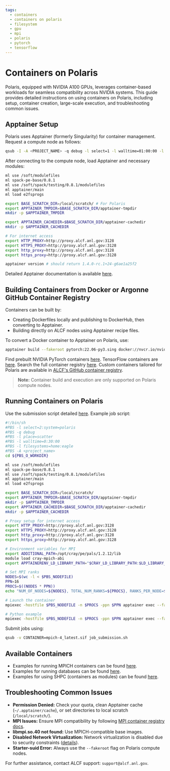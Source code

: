 ```yaml
---
tags:
  - containers
  - containers on polaris
  - filesystem
  - gpu
  - mpi
  - polaris
  - pytorch
  - tensorflow
---
```


# Containers on Polaris

Polaris, equipped with NVIDIA A100 GPUs, leverages container-based workloads for seamless compatibility across NVIDIA systems. This guide provides detailed instructions on using containers on Polaris, including setup, container creation, large-scale execution, and troubleshooting common issues.

## Apptainer Setup

Polaris uses Apptainer (formerly Singularity) for container management. Request a compute node as follows:

```bash
qsub -I -A <PROJECT_NAME> -q debug -l select=1 -l walltime=01:00:00 -l filesystems=home:grand:eagle -l singularity_fakeroot=true # Debug queue for 1 hour
```

After connecting to the compute node, load Apptainer and necessary modules:

```bash
ml use /soft/modulefiles
ml spack-pe-base/0.8.1
ml use /soft/spack/testing/0.8.1/modulefiles
ml apptainer/main
ml load e2fsprogs

export BASE_SCRATCH_DIR=/local/scratch/ # For Polaris
export APPTAINER_TMPDIR=$BASE_SCRATCH_DIR/apptainer-tmpdir
mkdir -p $APPTAINER_TMPDIR

export APPTAINER_CACHEDIR=$BASE_SCRATCH_DIR/apptainer-cachedir
mkdir -p $APPTAINER_CACHEDIR

# For internet access
export HTTP_PROXY=http://proxy.alcf.anl.gov:3128
export HTTPS_PROXY=http://proxy.alcf.anl.gov:3128
export http_proxy=http://proxy.alcf.anl.gov:3128
export https_proxy=http://proxy.alcf.anl.gov:3128

apptainer version # should return 1.4.0-rc.1+24-g6ae1a25f2
```

Detailed Apptainer documentation is available [here](https://apptainer.org/docs/user/latest/).

## Building Containers from Docker or Argonne GitHub Container Registry

Containers can be built by:
- Creating Dockerfiles locally and publishing to DockerHub, then converting to Apptainer.
- Building directly on ALCF nodes using Apptainer recipe files.

To convert a Docker container to Apptainer on Polaris, use:

```bash
apptainer build --fakeroot pytorch:22.06-py3.sing docker://nvcr.io/nvidia/pytorch:22.06-py3
```

Find prebuilt NVIDIA PyTorch containers [here](https://catalog.ngc.nvidia.com/orgs/nvidia/containers/pytorch). TensorFlow containers are [here](https://catalog.ngc.nvidia.com/orgs/nvidia/containers/tensorflow). Search the full container registry [here](https://catalog.ngc.nvidia.com/containers). Custom containers tailored for Polaris are available in [ALCF's GitHub container registry](https://github.com/argonne-lcf/container-registry/tree/main).

> **Note:** Container build and execution are only supported on Polaris compute nodes.

## Running Containers on Polaris

Use the submission script detailed [here](https://github.com/argonne-lcf/container-registry/blob/main/containers/mpi/Polaris/job_submission.sh). Example job script:

```bash
#!/bin/sh
#PBS -l select=2:system=polaris
#PBS -q debug
#PBS -l place=scatter
#PBS -l walltime=0:30:00
#PBS -l filesystems=home:eagle
#PBS -A <project_name>
cd ${PBS_O_WORKDIR}

ml use /soft/modulefiles
ml spack-pe-base/0.8.1
ml use /soft/spack/testing/0.8.1/modulefiles
ml apptainer/main
ml load e2fsprogs

export BASE_SCRATCH_DIR=/local/scratch/
export APPTAINER_TMPDIR=$BASE_SCRATCH_DIR/apptainer-tmpdir
mkdir -p $APPTAINER_TMPDIR
export APPTAINER_CACHEDIR=$BASE_SCRATCH_DIR/apptainer-cachedir
mkdir -p $APPTAINER_CACHEDIR

# Proxy setup for internet access
export HTTP_PROXY=http://proxy.alcf.anl.gov:3128
export HTTPS_PROXY=http://proxy.alcf.anl.gov:3128
export http_proxy=http://proxy.alcf.anl.gov:3128
export https_proxy=http://proxy.alcf.anl.gov:3128

# Environment variables for MPI
export ADDITIONAL_PATH=/opt/cray/pe/pals/1.2.12/lib
module load cray-mpich-abi
export APPTAINERENV_LD_LIBRARY_PATH="$CRAY_LD_LIBRARY_PATH:$LD_LIBRARY_PATH:$ADDITIONAL_PATH"

# Set MPI ranks
NODES=$(wc -l < $PBS_NODEFILE)
PPN=16
PROCS=$((NODES * PPN))
echo "NUM_OF_NODES=${NODES}, TOTAL_NUM_RANKS=${PROCS}, RANKS_PER_NODE=${PPN}"

# Launch the container
mpiexec -hostfile $PBS_NODEFILE -n $PROCS -ppn $PPN apptainer exec --fakeroot -B /opt -B /var/run/palsd/ $CONTAINER /usr/source/mpi_hello_world

# Python example
mpiexec -hostfile $PBS_NODEFILE -n $PROCS -ppn $PPN apptainer exec --fakeroot -B /opt -B /var/run/palsd/ $CONTAINER python3 /usr/source/mpi_hello_world.py
```

Submit jobs using:

```bash
qsub -v CONTAINER=mpich-4_latest.sif job_submission.sh
```
<!-- --8<-- [start:commoncontainerdoc] -->

## Available Containers

- Examples for running MPICH containers can be found [here](https://github.com/argonne-lcf/container-registry/tree/main/containers/mpi/Polaris).
- Examples for running databases can be found [here](https://github.com/argonne-lcf/container-registry/tree/main/containers/databases).
- Examples for using SHPC (containers as modules) can be found [here](https://github.com/argonne-lcf/container-registry/tree/main/containers/shpc).


## Troubleshooting Common Issues

- **Permission Denied:** Check your quota, clean Apptainer cache (`~/.apptainer/cache`), or set directories to local scratch (`/local/scratch/`).
- **MPI Issues:** Ensure MPI compatibility by following [MPI container registry docs](https://github.com/argonne-lcf/container-registry/tree/main).
- **libmpi.so.40 not found:** Use MPICH-compatible base images.
- **Disabled Network Virtualization:** Network virtualization is disabled due to security constraints ([details](https://apptainer.org/docs/user/main/networking.html)).
- **Starter-suid Error:** Always use the `--fakeroot` flag on Polaris compute nodes.

For further assistance, contact ALCF support: `support@alcf.anl.gov`.

<!-- --8<-- [end:commoncontainerdoc] -->